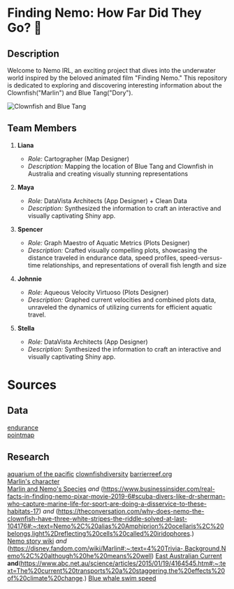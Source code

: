 # Finding Nemo: How Far Did They Go? 🐠

## Description

Welcome to Nemo IRL, an exciting project that dives into the underwater world inspired by the beloved animated film "Finding Nemo." This repository is dedicated to exploring and discovering interesting information about the Clownfish("Marlin") and Blue Tang("Dory").

![Clownfish and Blue Tang](https://media-cldnry.s-nbcnews.com/image/upload/t_fit-760w,f_auto,q_auto:best/newscms/2016_18/1075561/finding-nemo-dory-today-160504-tease-02.jpg)

## Team Members

1. **Liana**
   - *Role:* Cartographer (Map Designer)
   - *Description:* Mapping the location of Blue Tang and Clownfish in Australia and creating visually stunning representations

2. **Maya**
   - *Role:* DataVista Architects (App Designer) + Clean Data
   - *Description:* Synthesized the information to craft an interactive and visually captivating Shiny app. 

3. **Spencer**
   - *Role:* Graph Maestro of Aquatic Metrics (Plots Designer)
   - *Description:* Crafted visually compelling plots, showcasing the distance traveled in endurance data, speed profiles, speed-versus-time relationships, and representations of overall fish length and size

4. **Johnnie**
   - *Role:* Aqueous Velocity Virtuoso (Plots Designer)
   - *Description:* Graphed current velocities and combined plots data, unraveled the dynamics of utilizing currents for efficient aquatic travel.

5. **Stella**
   - *Role:* DataVista Architects (App Designer)
   - *Description:* Synthesized the information to  craft an interactive and visually captivating Shiny app. 

# Sources 

## Data
[endurance](https://www.bco-dmo.org/dataset/739171)  
[pointmap](https://fishbase.mnhn.fr/search.php)

## Research
[aquarium of the pacific](https://www.aquariumofpacific.org/onlinelearningcenter/species/palette_surgeonfish)
[clownfishdiversity](https://animaldiversity.org/accounts/Amphiprion_percula/)
[barrierreef.org](https://www.barrierreef.org/the-reef/animals/clownfish#:~:text=Clownfish%20survive%20in%20a%20mutually,the%20anemone's%20poison%20and%20eaten.)  
[Marlin's character](https://disney.fandom.com/wiki/Marlin#:~:text=4%20Trivia-,Background,Nemo%2C%20although%20he%20means%20well)  
[Marlin and Nemo's Species](https://www.scuba.com/blog/meet-real-cast-finding-nemo/) *and* (https://www.businessinsider.com/real-facts-in-finding-nemo-pixar-movie-2019-6#scuba-divers-like-dr-sherman-who-capture-marine-life-for-sport-are-doing-a-disservice-to-these-habitats-17) *and* (https://theconversation.com/why-does-nemo-the-clownfish-have-three-white-stripes-the-riddle-solved-at-last-104176#:~:text=Nemo%2C%20alias%20Amphiprion%20ocellaris%2C%20belongs,light%2Dreflecting%20cells%20called%20iridophores.)  
[Nemo story wiki](https://en.wikipedia.org/wiki/Finding_Nemo) *and* (https://disney.fandom.com/wiki/Marlin#:~:text=4%20Trivia-,Background,Nemo%2C%20although%20he%20means%20well)
[East Australian Current](https://theconversation.com/can-you-surf-the-east-australian-current-finding-nemo-style-27392)  
**and**(https://www.abc.net.au/science/articles/2015/01/19/4164545.htm#:~:text=The%20current%20transports%20a%20staggering,the%20effects%20of%20climate%20change.)
[Blue whale swim speed](https://www.fisheries.noaa.gov/species/blue-whale)  
